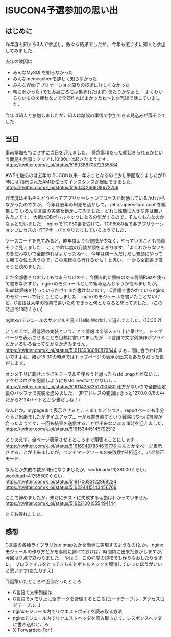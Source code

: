 ISUCON4予選参加の思い出
=======================

はじめに
--------

昨年度も知人ら3人で参加し，散々な結果でしたが，
今年も懲りずに知人と参加してみました．

去年の敗因は
* みんなMySQLを知らなかった
* みんなmemcachedを詳しく知らなかった
* みんなWebアプリケーション周りの技術に詳しくなかった
* 朝に弱かった (でもお昼ごろには集まれたはず)
あたりかなぁと．
よくわからないものを使わないで全部作ればよかったね〜とか冗談で話していました．

今年は知人と参加しましたが，知人は諸般の事情で参加できる見込みが薄そうでした．


当日
----

事前準備も特にせずに当日を迎えました．
懸念事項だった朝起きられるかという問題も無事にクリアし10:30には起きたようです．
https://twitter.com/k_oi/status/516038870572355584

AWSを触るのは去年のISUCON以来一年ぶりとなるので少し手間取りましたが11時には
指示されたAMIを使ってインスタンスが起動できました．
https://twitter.com/k_oi/status/516044266808672256

昨年度はそもそもどうやってアプリケーションプロセスが起動しているかわからなかったのですが，
今年は去年の知見を活かして， /etc/supervisord.conf を編集して
いろんな言語の実装を動かしてみました．どれも性能に大きな差は無いみたいです．
大抵はDBボトルネックになるの気がするので，そんなもんなのかなぁと思いました．
nginxでTCP80番を受けて，TCP8080番で各アプリケーションプロセスのHTTPサーバとやりとりしているようでした．

ソースコードを見てみると，昨年度よりも規模が少なく，やっていることも簡単そうに見えました．
ここで昨年度の冗談が頭をよぎります．「よくわからないものを使わないで全部作ればよかったね〜」
今年は僕一人だけだし普通にやっても勝てな位と思うので，この規模なら行けるかも！と思い，
一から全部書き直そうと決めました．

ただ全部書きなおしてもつまらないので，今個人的に興味のある言語Rustを使って書きなおすか，
nginxのモジュールとして組み込んじゃうか悩みましたが，Rustは興味を持っているだけでまだ書けないので，
C言語で書かれているnginxのモジュールで行くことにしました．
nginxのモジュールを書いたことないけど，C言語は大学の授業で書いたのできっと何とかなると思ってました．
(この時点で13時ぐらい)

nginxのモジュールのサンプルを見てHello Worldして遊んでました．(13:30 ?)

とりあえず，最低限の実装ということで情報は全部メモリ上に乗せて，
トップページを表示させることを目標に書いてましたが…
C言語で文字列操作がツライとかいろいろ合ってなかなか進みません．
https://twitter.com/k_oi/status/516113038080876544
まぁ，間に合うわけ無いですよね．確か15:30の時点ではトップページの表示が出来たあたりだった気がします．

オンメモリに載せようにもテーブルを使おうと思ったらstd::mapとかないし，
アクセスログを配置しようにもstd::vectorとかないし...
https://twitter.com/k_oi/status/516114353351700480
仕方がないので全部固定長のバッファで実装を進めました．
(IPアドレスの範囲はきっと127.0.0.0/8の中だから2^24バイトとか少量だしね！)

なんとか，mypageまで表示させるところまでだどりつき，reportページも半分ぐらい出来ましたがタイムアップ...
一から書き直すという戦略はやっぱ無理が合ったようです．一回も結果を送信することが出来ないまま18時を迎えました．
https://twitter.com/k_oi/status/516153445145792512

とりあえず，全ページ表示させるところまで頑張ることにします．
https://twitter.com/k_oi/status/516169487884619776
なんとか全ページ表示させることが出来ましたが，ベンチマークツールの失敗数が4桁近く，バグ修正モード．

なんとか失敗の数が3桁になりましたが，workload=1で38000ぐらい，workload=4で55500ぐらい．
https://twitter.com/k_oi/status/516170683122868224
https://twitter.com/k_oi/status/516224415143456769

ここで諦めましたが，未だにテストに失敗する理由はわかっていません．
https://twitter.com/k_oi/status/516221001055494144

とても疲れました．


感想
----

C言語の各種ライブラリ(std::mapとかを簡単に実現するようなの)とか，
nginxモジュールの作り方とかを事前に調べておけば，時間内に出来た気がしますが，
今回は０点で終わりました．
やはり，この程度の規模でも作りなおしたりせずに，
プロファイルをとってきちんとボトルネックを解消していったほうがいいと思います(あたりまえ).

今回躓いたところや面倒だったところ
* C言語で文字列操作
* C言語でメモリ上に全データを管理するところ(ユーザテーブル，アクセスログテーブル...)
* nginxモジュール内でリクエストボディを読み取る方法
* nginxモジュール内でリクエストヘッダを読み取ったり，レスポンスヘッダに書き込むところ
* X-Forwarded-For !
